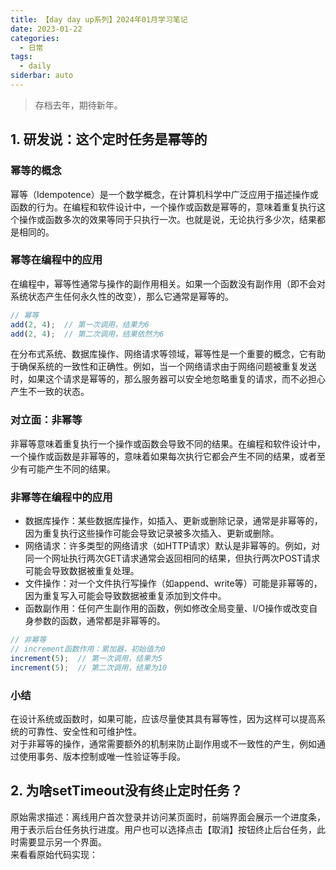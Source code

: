 ```yaml
---
title: 【day day up系列】2024年01月学习笔记
date: 2023-01-22
categories:
  - 日常
tags:
  - daily
siderbar: auto
---
```


> 存档去年，期待新年。

## 1. 研发说：这个定时任务是幂等的  

### 幂等的概念   
幂等（Idempotence）是一个数学概念，在计算机科学中广泛应用于描述操作或函数的行为。在编程和软件设计中，一个操作或函数是幂等的，意味着重复执行这个操作或函数多次的效果等同于只执行一次。也就是说，无论执行多少次，结果都是相同的。

### 幂等在编程中的应用  
在编程中，幂等性通常与操作的副作用相关。如果一个函数没有副作用（即不会对系统状态产生任何永久性的改变），那么它通常是幂等的。    

```js
// 幂等
add(2, 4);  // 第一次调用，结果为6
add(2, 4);  // 第二次调用，结果依然为6
```  

在分布式系统、数据库操作、网络请求等领域，幂等性是一个重要的概念，它有助于确保系统的一致性和正确性。例如，当一个网络请求由于网络问题被重复发送时，如果这个请求是幂等的，那么服务器可以安全地忽略重复的请求，而不必担心产生不一致的状态。

### 对立面：非幂等
非幂等意味着重复执行一个操作或函数会导致不同的结果。在编程和软件设计中，一个操作或函数是非幂等的，意味着如果每次执行它都会产生不同的结果，或者至少有可能产生不同的结果。 

### 非幂等在编程中的应用
- 数据库操作：某些数据库操作，如插入、更新或删除记录，通常是非幂等的，因为重复执行这些操作可能会导致记录被多次插入、更新或删除。  
- 网络请求：许多类型的网络请求（如HTTP请求）默认是非幂等的。例如，对同一个网址执行两次GET请求通常会返回相同的结果，但执行两次POST请求可能会导致数据被重复处理。  
- 文件操作：对一个文件执行写操作（如append、write等）可能是非幂等的，因为重复写入可能会导致数据被重复添加到文件中。  
- 函数副作用：任何产生副作用的函数，例如修改全局变量、I/O操作或改变自身参数的函数，通常都是非幂等的。  

```js
// 非幂等
// increment函数作用：累加器，初始值为0
increment(5);  // 第一次调用，结果为5
increment(5);  // 第二次调用，结果为10
```

### 小结
在设计系统或函数时，如果可能，应该尽量使其具有幂等性，因为这样可以提高系统的可靠性、安全性和可维护性。  
对于非幂等的操作，通常需要额外的机制来防止副作用或不一致性的产生，例如通过使用事务、版本控制或唯一性验证等手段。

## 2. 为啥setTimeout没有终止定时任务？  
原始需求描述：离线用户首次登录并访问某页面时，前端界面会展示一个进度条，用于表示后台任务执行进度。用户也可以选择点击【取消】按钮终止后台任务，此时需要显示另一个界面。    
来看看原始代码实现：  